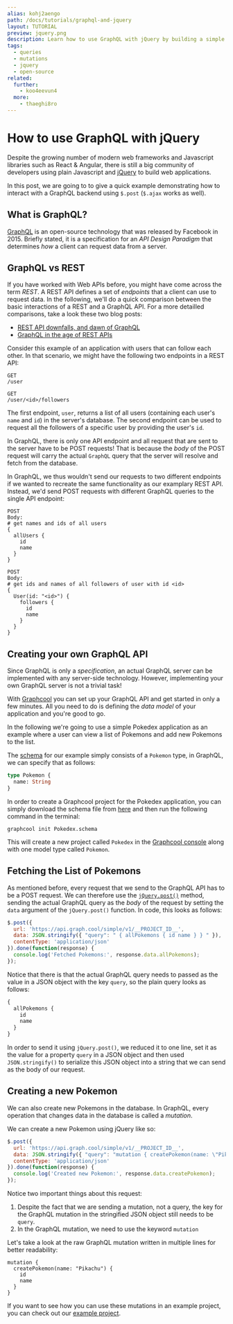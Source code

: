 ```yaml
---
alias: kohj2aengo
path: /docs/tutorials/graphql-and-jquery
layout: TUTORIAL
preview: jquery.png
description: Learn how to use GraphQL with jQuery by building a simple Pokedex example app
tags:
  - queries
  - mutations
  - jquery
  - open-source
related:
  further:
    - koo4eevun4
  more:
    - thaeghi8ro
---
```



# How to use GraphQL with jQuery

Despite the growing number of modern web frameworks and Javascript libraries such as React & Angular, there is still a big community of developers using plain Javascript and [jQuery](https://jquery.com/) to build web applications.

In this post, we are going to to give a quick example demonstrating how to interact with a GraphQL backend using `$.post` (`$.ajax` works as well).


## What is GraphQL?

[GraphQL](https://www.graphql.org) is an open-source technology that was released by Facebook in 2015. Briefly stated, it is a specification for an _API Design Paradigm_ that determines _how_ a client can request data from a server.

## GraphQL vs REST

If you have worked with Web APIs before, you might have come across the term _REST_. A REST API defines a set of _endpoints_ that a client can use to request data. In the following, we'll do a quick comparison between the basic interactions of a REST and a
 GraphQL API. For a more detailled comparisons, take a look these two blog posts:

- [REST API downfalls, and dawn of GraphQL](https://medium.com/@ottovw/rest-api-downfalls-and-dawn-of-graphql-dd00991a0eb8#.dmpuurhl0)
- [GraphQL in the age of REST APIs](https://medium.com/chute-engineering/graphql-in-the-age-of-rest-apis-b10f2bf09bba#.l32a7mb88)

Consider this example of an application with users that can follow each other. In that scenario, we might have the following two endpoints in a REST API:

```
GET
/user

GET
/user/<id>/followers
```

The first endpoint, `user`, returns a list of all users (containing each user's `name` and `id`) in the server's database. The second endpoint can be used to request all the followers of a specific user by providing the user's `id`.

In GraphQL, there is only one API endpoint and all request that are sent to the server have to be POST requests! That is because the _body_ of the POST request will carry the actual `GraphQL` query that the server will resolve and fetch from the database.

In GraphQL, we thus wouldn't send our requests to two different endpoints if we wanted to recreate the same functionality as our examplary REST API. Instead, we'd send POST requests with different GraphQL queries to the single API endpoint:

```
POST
Body:
# get names and ids of all users
{
  allUsers {
    id
    name
  }
}

POST
Body:
# get ids and names of all followers of user with id <id>
{
  User(id: "<id>") {
    followers {
      id
      name
    }
  }
}
```

## Creating your own GraphQL API

Since GraphQL is only a _specification_, an actual GraphQL server can be implemented with any server-side technology. However, implementing your own GraphQL server is not a trivial task!

With [Graphcool](https://graph.cool) you can set up your GraphQL API and get started in only a few minutes. All you need to do is defining the _data model_ of your application and you're good to go.

In the following we're going to use a simple Pokedex application as an example where a user can view a list of Pokemons and add new Pokemons to the list.

The [schema](!alias-ahwoh2fohj/) for our example simply consists of a `Pokemon` type, in GraphQL, we can specify that as follows:

```graphql
type Pokemon {
  name: String
}
```

In order to create a Graphcool project for the Pokedex application, you can simply download the schema file from [here](https://github.com/graphcool-examples/pokedex-jquery/blob/master/Pokedex.schema) and then run the following command in the terminal:

```
graphcool init Pokedex.schema
```

This will create a new project called `Pokedex` in the [Graphcool console](https://console.graph.cool) along with one model type called `Pokemon`.


## Fetching the List of Pokemons

As mentioned before, every request that we send to the GraphQL API has to be a POST request. We can therefore use the [`jQuery.post()`](https://api.jquery.com/jquery.post/) method, sending the actual GraphQL query as the _body_ of the request by setting the `data` argument of the `jQuery.post()` function. In code, this looks as follows:

```js
$.post({
  url: 'https://api.graph.cool/simple/v1/__PROJECT_ID__',
  data: JSON.stringify({ "query": " { allPokemons { id name } } " }),
  contentType: 'application/json'
}).done(function(response) {
  console.log('Fetched Pokemons:', response.data.allPokemons);
});
```

Notice that there is that the actual GraphQL query needs to passed as the value in a JSON object with the key `query`, so the plain query looks as follows:

```graphql
{
  allPokemons {
    id
    name
  }
}
```

In order to send it using `jQuery.post()`, we reduced it to one line, set it as the value for a property `query` in a JSON object and then used `JSON.stringify()` to serialize this JSON object into a string that we can send as the body of our request.


## Creating a new Pokemon

We can also create new Pokemons in the database. In GraphQL, every operation that changes data in the database is called a _mutation_.

We can create a new Pokemon using jQuery like so:

```js
$.post({
  url: 'https://api.graph.cool/simple/v1/__PROJECT_ID__',
  data: JSON.stringify({ "query": "mutation { createPokemon(name: \"Pikachu\") { id name } } " }),
  contentType: 'application/json'
}).done(function(response) {
  console.log('Created new Pokemon:', response.data.createPokemon);
});
```

Notice two important things about this request:

1. Despite the fact that we are sending a mutation, not a query, the key for the GraphQL mutation in the stringified JSON object still needs to be `query`.
2. In the GraphQL mutation, we need to use the keyword `mutation`

Let's take a look at the raw GraphQL mutation written in multiple lines for better readability:

```graphl
mutation {
  createPokemon(name: "Pikachu") {
    id
    name
  }
}
```

If you want to see how you can use these mutations in an example project, you can check out our [example project](https://github.com/graphcool-examples/pokedex-jquery).
